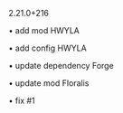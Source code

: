 2.21.0+216

• add mod HWYLA

• add config HWYLA

• update dependency Forge

• update mod Floralis

• fix #1
